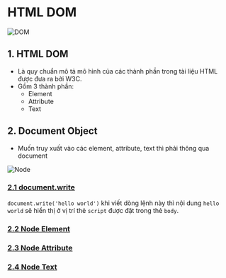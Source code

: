 # HTML DOM

![DOM](https://www.w3schools.com/js/pic_htmltree.gif)

## 1. HTML DOM

- Là quy chuẩn mô tả mô hình của các thành phần trong tài liệu HTML được đưa ra bởi W3C.
- Gồm 3 thành phần:
  - Element
  - Attribute
  - Text

## 2. Document Object

- Muốn truy xuất vào các element, attribute, text thì phải thông qua document

![Node](https://scontent-xsp1-1.xx.fbcdn.net/v/t1.15752-9/191787888_143168817859661_2409022883826680417_n.png?_nc_cat=105&ccb=1-3&_nc_sid=ae9488&_nc_ohc=xOCdYyg2j6AAX8Lu6aA&_nc_ht=scontent-xsp1-1.xx&oh=9bf72d22bda94bcb98115e453f238ab0&oe=60D4BEEB)

### [2.1 document.write](.)

`document.write('hello world')` khi viết dòng lệnh này thì nội dung `hello world` sẽ hiển thị ở vị trí thẻ `script` được đặt trong thẻ `body`.

### [2.2 Node Element](element.md)
### [2.3 Node Attribute](attribute.md)
### [2.4 Node Text](text.md)
